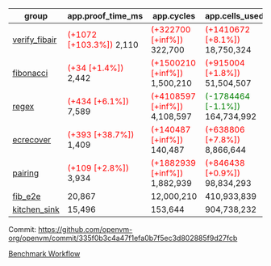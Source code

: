 | group | app.proof_time_ms | app.cycles | app.cells_used | leaf.proof_time_ms | leaf.cycles | leaf.cells_used |
| -- | -- | -- | -- | -- | -- | -- |
| [verify_fibair](https://github.com/openvm-org/openvm/blob/benchmark-results/benchmarks-pr/1567/verify_fibair-335f0b3c4a47f1efa0b7f5ec3d802885f9d27fcb.md) |<span style='color: red'>(+1072 [+103.3%])</span> 2,110 | <span style='color: red'>(+322700 [+inf%])</span> 322,700 | <span style='color: red'>(+1410672 [+8.1%])</span> 18,750,324 |- | - | - |
| [fibonacci](https://github.com/openvm-org/openvm/blob/benchmark-results/benchmarks-pr/1567/fibonacci-335f0b3c4a47f1efa0b7f5ec3d802885f9d27fcb.md) |<span style='color: red'>(+34 [+1.4%])</span> 2,442 | <span style='color: red'>(+1500210 [+inf%])</span> 1,500,210 | <span style='color: red'>(+915004 [+1.8%])</span> 51,504,507 |<span style='color: red'>(+1052 [+33.8%])</span> 4,166 | <span style='color: red'>(+1248003 [+inf%])</span> 1,248,003 | <span style='color: red'>(+1051570 [+1.5%])</span> 70,886,128 |
| [regex](https://github.com/openvm-org/openvm/blob/benchmark-results/benchmarks-pr/1567/regex-335f0b3c4a47f1efa0b7f5ec3d802885f9d27fcb.md) |<span style='color: red'>(+434 [+6.1%])</span> 7,589 | <span style='color: red'>(+4108597 [+inf%])</span> 4,108,597 | <span style='color: green'>(-1784464 [-1.1%])</span> 164,734,992 |<span style='color: green'>(-989 [-8.0%])</span> 11,424 | <span style='color: red'>(+3326611 [+inf%])</span> 3,326,611 | <span style='color: green'>(-55883465 [-18.6%])</span> 244,539,138 |
| [ecrecover](https://github.com/openvm-org/openvm/blob/benchmark-results/benchmarks-pr/1567/ecrecover-335f0b3c4a47f1efa0b7f5ec3d802885f9d27fcb.md) |<span style='color: red'>(+393 [+38.7%])</span> 1,409 | <span style='color: red'>(+140487 [+inf%])</span> 140,487 | <span style='color: red'>(+638806 [+7.8%])</span> 8,866,644 |<span style='color: red'>(+327 [+3.1%])</span> 10,858 | <span style='color: red'>(+2934923 [+inf%])</span> 2,934,923 | <span style='color: red'>(+3648012 [+1.5%])</span> 247,226,814 |
| [pairing](https://github.com/openvm-org/openvm/blob/benchmark-results/benchmarks-pr/1567/pairing-335f0b3c4a47f1efa0b7f5ec3d802885f9d27fcb.md) |<span style='color: red'>(+109 [+2.8%])</span> 3,934 | <span style='color: red'>(+1882939 [+inf%])</span> 1,882,939 | <span style='color: red'>(+846438 [+0.9%])</span> 98,834,293 |<span style='color: green'>(-2221 [-28.8%])</span> 5,481 | <span style='color: red'>(+2010436 [+inf%])</span> 2,010,436 | <span style='color: green'>(-57513587 [-28.0%])</span> 148,011,579 |
| [fib_e2e](https://github.com/openvm-org/openvm/blob/benchmark-results/benchmarks-pr/1567/fib_e2e-335f0b3c4a47f1efa0b7f5ec3d802885f9d27fcb.md) | 20,867 |  12,000,210 |  410,933,839 | 24,583 |  7,462,368 |  441,086,419 |
| [kitchen_sink](https://github.com/openvm-org/openvm/blob/benchmark-results/benchmarks-pr/1567/kitchen_sink-335f0b3c4a47f1efa0b7f5ec3d802885f9d27fcb.md) | 15,496 |  153,644 |  904,738,232 | 23,593 |  7,903,960 |  769,362,866 |


Commit: https://github.com/openvm-org/openvm/commit/335f0b3c4a47f1efa0b7f5ec3d802885f9d27fcb

[Benchmark Workflow](https://github.com/openvm-org/openvm/actions/runs/17024400742)
